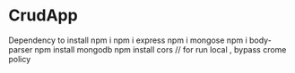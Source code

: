 # CrudApp
Dependency to install
npm i
npm i express
npm i mongose
npm i body-parser 
npm install mongodb
npm install cors  // for run local , bypass crome policy


